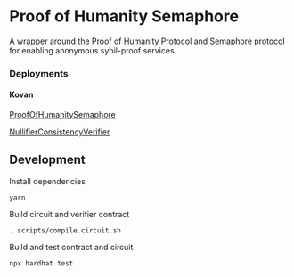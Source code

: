 # Proof of Humanity Semaphore

A wrapper around the Proof of Humanity Protocol and Semaphore protocol for enabling anonymous sybil-proof services.

### Deployments

#### Kovan

[ProofOfHumanitySemaphore](https://kovan.etherscan.io/address/0x9f778Eb1320D48376B1F35aC83bB8Ea023655059)

[NullifierConsistencyVerifier](https://kovan.etherscan.io/address/0x320F890B1D5298f338E292dF3Cea6d748C26E988)

## Development

Install dependencies

```
yarn
```

Build circuit and verifier contract

```
. scripts/compile.circuit.sh
```

Build and test contract and circuit

```
npx hardhat test
```
